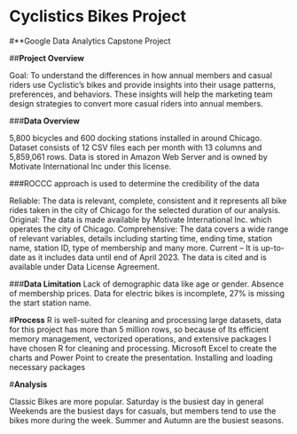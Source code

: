 # Cyclistics Bikes Project
#**Google Data Analytics Capstone Project

##**Project Overview**

Goal: To understand the differences in how annual members and casual riders use Cyclistic’s bikes and provide insights into their usage patterns, preferences, and behaviors. These insights will help the marketing team design strategies to convert more casual riders into annual members.

###**Data Overview**

5,800 bicycles and 600 docking stations installed in around Chicago.
Dataset consists of 12 CSV files each per month with 13 columns and 5,859,061 rows.
Data is stored in Amazon Web Server and is owned by Motivate International Inc under this license.

###ROCCC approach is used to determine the credibility of the data

Reliable: The data is relevant, complete, consistent and it represents all bike rides taken in the city of Chicago for the selected duration of our analysis.
Original: The data is made available by Motivate International Inc. which operates the city of Chicago.
Comprehensive: The data covers a wide range of relevant variables, details including starting time, ending time, station name, station ID, type of membership and many more.
Current – It is up-to-date as it includes data until end of April 2023. The data is cited and is available under Data License Agreement.

###**Data Limitation**
Lack of demographic data like age or gender.
Absence of membership prices.
Data for electric bikes is incomplete, 27% is missing the start station name.

#**Process**
R is well-suited for cleaning and processing large datasets, data for this project has more than 5 million rows, so because of Its efficient memory management, vectorized operations, and extensive packages I have chosen R for cleaning and processing. Microsoft Excel to create the charts and Power Point to create the presentation.
Installing and loading necessary packages

#**Analysis**

Classic Bikes are more popular.
Saturday is the busiest day in general
Weekends are the busiest days for casuals, but members tend to use the bikes more during the week.
Summer and Autumn are the busiest seasons.
